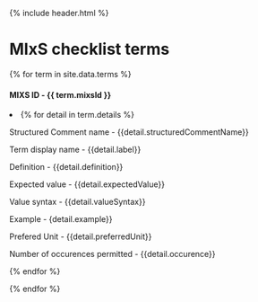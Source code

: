 {% include header.html %}

# MIxS checklist terms

{% for term in site.data.terms %}
	<ui><h4>MIXS ID - {{ term.mixsId }}</h4></ui>
        <li>{% for detail in term.details %}
			<p>Structured Comment name - {{detail.structuredCommentName}}</p>
			<p>Term display name - {{detail.label}}</p>
			<p>Definition - {{detail.definition}}</p>
			<p>Expected value - {{detail.expectedValue}}</p>
			<p>Value syntax - {{detail.valueSyntax}}</p>
			<p>Example - {detail.example}}</p>
			<p>Prefered Unit - {{detail.preferredUnit}}</p>
			<p>Number of occurences permitted - {{detail.occurence}}</p>
		{% endfor %}
</li>
{% endfor %}

